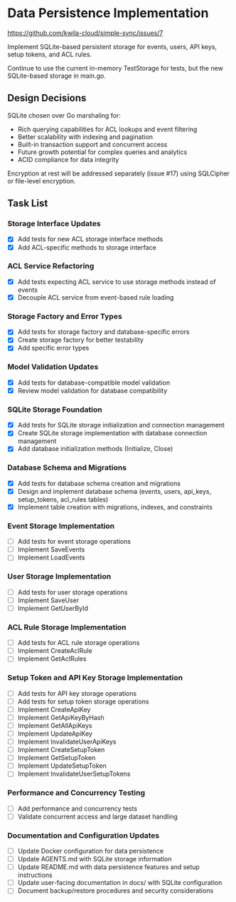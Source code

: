 # Data Persistence Implementation

https://github.com/kwila-cloud/simple-sync/issues/7

Implement SQLite-based persistent storage for events, users, API keys, setup tokens, and ACL rules.

Continue to use the current in-memory TestStorage for tests, but the new SQLite-based storage in main.go.

## Design Decisions

SQLite chosen over Go marshaling for:
- Rich querying capabilities for ACL lookups and event filtering
- Better scalability with indexing and pagination
- Built-in transaction support and concurrent access
- Future growth potential for complex queries and analytics
- ACID compliance for data integrity

Encryption at rest will be addressed separately (issue #17) using SQLCipher or file-level encryption.

## Task List

### Storage Interface Updates
- [x] Add tests for new ACL storage interface methods
- [x] Add ACL-specific methods to storage interface

### ACL Service Refactoring  
- [x] Add tests expecting ACL service to use storage methods instead of events
- [x] Decouple ACL service from event-based rule loading

### Storage Factory and Error Types
- [x] Add tests for storage factory and database-specific errors
- [x] Create storage factory for better testability
- [x] Add specific error types

### Model Validation Updates
- [x] Add tests for database-compatible model validation
- [x] Review model validation for database compatibility

### SQLite Storage Foundation
- [x] Add tests for SQLite storage initialization and connection management
- [x] Create SQLite storage implementation with database connection management
- [x] Add database initialization methods (Initialize, Close)

### Database Schema and Migrations
- [x] Add tests for database schema creation and migrations
- [x] Design and implement database schema (events, users, api_keys, setup_tokens, acl_rules tables)
- [x] Implement table creation with migrations, indexes, and constraints

### Event Storage Implementation
- [ ] Add tests for event storage operations
- [ ] Implement SaveEvents
- [ ] Implement LoadEvents

### User Storage Implementation
- [ ] Add tests for user storage operations
- [ ] Implement SaveUser
- [ ] Implement GetUserById

### ACL Rule Storage Implementation
- [ ] Add tests for ACL rule storage operations
- [ ] Implement CreateAclRule
- [ ] Implement GetAclRules

### Setup Token and API Key Storage Implementation
- [ ] Add tests for API key storage operations
- [ ] Add tests for setup token storage operations
- [ ] Implement CreateApiKey
- [ ] Implement GetApiKeyByHash
- [ ] Implement GetAllApiKeys
- [ ] Implement UpdateApiKey
- [ ] Implement InvalidateUserApiKeys
- [ ] Implement CreateSetupToken
- [ ] Implement GetSetupToken
- [ ] Implement UpdateSetupToken
- [ ] Implement InvalidateUserSetupTokens

### Performance and Concurrency Testing
- [ ] Add performance and concurrency tests
- [ ] Validate concurrent access and large dataset handling

### Documentation and Configuration Updates
- [ ] Update Docker configuration for data persistence
- [ ] Update AGENTS.md with SQLite storage information
- [ ] Update README.md with data persistence features and setup instructions
- [ ] Update user-facing documentation in docs/ with SQLite configuration
- [ ] Document backup/restore procedures and security considerations
